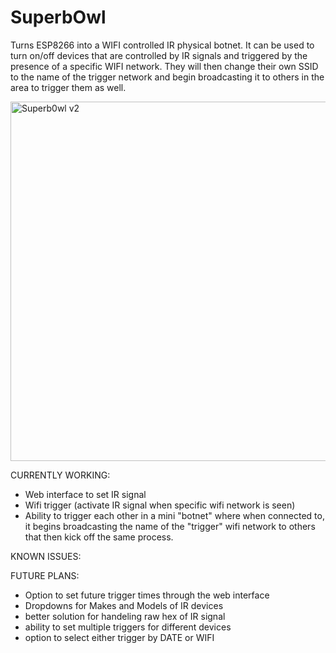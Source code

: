 # SuperbOwl
Turns ESP8266 into a WIFI controlled IR physical botnet. It can be used to turn on/off devices that are controlled by IR signals and triggered by the presence of a specific WIFI network. They will then change their own SSID to the name of the trigger network and begin broadcasting it to others in the area to trigger them as well.


<img width="575" alt="Superb0wl v2" src="https://github.com/ECTO-1A/SuperbOwl/assets/112792126/cce06009-27d2-444e-85f1-74ca5c52370e">


CURRENTLY WORKING:
- Web interface to set IR signal
-  Wifi trigger (activate IR signal when specific wifi network is seen)
- Ability to trigger each other in a mini "botnet" where when connected to, it begins broadcasting the name of the "trigger" wifi network to others that then kick off the same process.

KNOWN ISSUES:


FUTURE PLANS:

- Option to set future trigger times through the web interface
- Dropdowns for Makes and Models of IR devices
- better solution for handeling raw hex of IR signal
- ability to set multiple triggers for different devices
- option to select either trigger by DATE or WIFI
